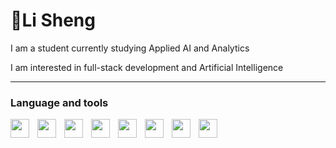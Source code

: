 # 👋Li Sheng


I am a student currently studying Applied AI and Analytics

I am interested in full-stack development and Artificial Intelligence

---
### Language and tools
<img align='left' width='30px' style ='padding-right: 10px' src="https://cdn.jsdelivr.net/gh/devicons/devicon@latest/icons/javascript/javascript-original.svg" />
<img align='left' width='30px' style ='padding-right: 10px' src="https://cdn.jsdelivr.net/gh/devicons/devicon@latest/icons/html5/html5-original.svg" />
<img align='left' width='30px' style ='padding-right: 10px' src="https://cdn.jsdelivr.net/gh/devicons/devicon@latest/icons/css3/css3-original.svg" />
<img align='left' width='30px' style ='padding-right: 10px' src="https://cdn.jsdelivr.net/gh/devicons/devicon@latest/icons/nodejs/nodejs-original.svg" />
<img align='left' width='30px' style ='padding-right: 10px' src="https://cdn.jsdelivr.net/gh/devicons/devicon@latest/icons/python/python-original.svg" />
<img align='left' width='30px' style ='padding-right: 10px' src="https://cdn.jsdelivr.net/gh/devicons/devicon@latest/icons/jupyter/jupyter-original.svg" />
<img align='left' width='30px' style ='padding-right: 10px' src="https://cdn.jsdelivr.net/gh/devicons/devicon@latest/icons/flask/flask-original.svg" />
<img align='left' width='30px' style ='padding-right: 10px' src="https://cdn.jsdelivr.net/gh/devicons/devicon@latest/icons/tensorflow/tensorflow-original.svg" />
          
          

          
          
